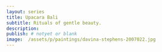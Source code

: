 ```yaml
---
layout: series
title: Upacara Bali
subtitle: Rituals of gentle beauty.
description:
publish: # notyet or blank
image:  /assets/p/paintings/davina-stephens-2007022.jpg
---
```

